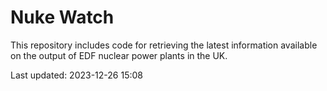 # Nuke Watch

This repository includes code for retrieving the latest information available on the output of EDF nuclear power plants in the UK.

Last updated: 2023-12-26 15:08